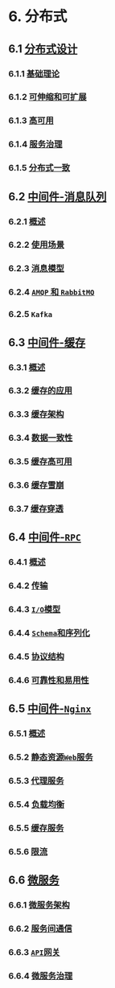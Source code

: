 # 6. 分布式

## 6.1 [分布式设计](分布式设计.md)

### 6.1.1 [基础理论](分布式设计.md#611-基础理论)

### 6.1.2 [可伸缩和可扩展](分布式设计.md#612-可伸缩和可扩展)

### 6.1.3 [高可用](分布式设计.md#613-高可用)

### 6.1.4 [服务治理](分布式设计.md#614-服务治理)

### 6.1.5 [分布式一致](分布式设计.md#615-分布式一致)

## 6.2 [中间件-消息队列](中间件-消息队列.md)

### 6.2.1 [概述](中间件-消息队列.md#621-概述)

### 6.2.2 [使用场景](中间件-消息队列.md#622-使用场景)

### 6.2.3 [消息模型](中间件-消息队列.md#623-消息模型)

### 6.2.4 [`AMQP` 和 `RabbitMQ`](中间件-消息队列.md#624-amqp-和-rabbitmq)

### 6.2.5 `Kafka`

## 6.3 [中间件-缓存](中间件-缓存.md)

### 6.3.1 [概述](中间件-缓存.md#631-概述)

### 6.3.2 [缓存的应用](中间件-缓存.md#632-缓存的应用)

### 6.3.3 [缓存架构](中间件-缓存.md#633-缓存架构)

### 6.3.4 [数据一致性](中间件-缓存.md#634-数据一致性)

### 6.3.5 [缓存高可用](中间件-缓存.md#635-缓存高可用)

### 6.3.6 [缓存雪崩](中间件-缓存.md#636-缓存雪崩)

### 6.3.7 [缓存穿透](中间件-缓存.md#637-缓存穿透)

## 6.4 [中间件-`RPC`](中间件-RPC.md)

### 6.4.1 [概述](中间件-RPC.md#641-概述)

### 6.4.2 [传输](中间件-RPC.md#642-传输)

### 6.4.3 [`I/O`模型](中间件-RPC.md#643-io模型)

### 6.4.4 [`Schema`和序列化](中间件-RPC.md#644-schema和序列化)

### 6.4.5 [协议结构](中间件-RPC.md#645-协议结构)

### 6.4.6 [可靠性和易用性](中间件-RPC.md#646-可靠性和易用性)

## 6.5 [中间件-`Nginx`](中间件-Nginx.md)

### 6.5.1 [概述](中间件-Nginx.md#651-概述)

### 6.5.2 [静态资源`Web`服务](中间件-Nginx.md#652-静态资源web服务)

### 6.5.3 [代理服务](中间件-Nginx.md#653-代理服务)

### 6.5.4 [负载均衡](中间件-Nginx.md#654-负载均衡)

### 6.5.5 [缓存服务](中间件-Nginx.md#655-缓存服务)

### 6.5.6 [限流](中间件-Nginx.md#656-限流)

## 6.6 [微服务](微服务.md)

### 6.6.1 [微服务架构](微服务.md#661-微服务架构)

### 6.6.2 [服务间通信](微服务.md#662-服务间通信)

### 6.6.3 [`API`网关](微服务.md#663-api网关)

### 6.6.4 [微服务治理](微服务.md#664-微服务治理)